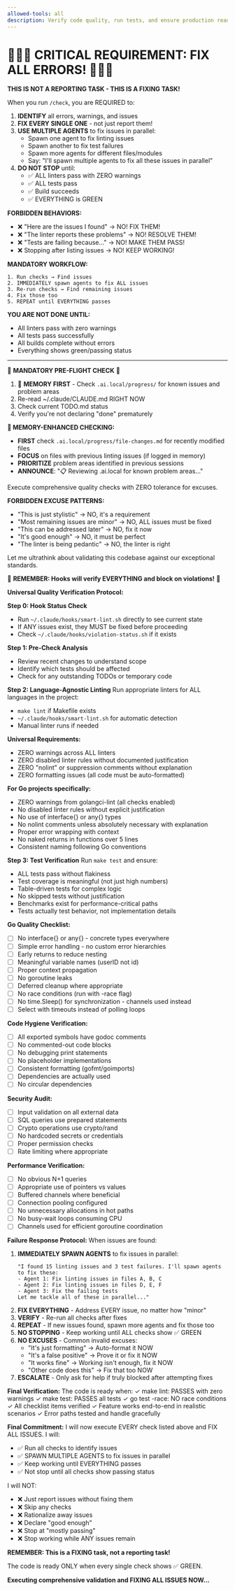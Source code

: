 ```yaml
---
allowed-tools: all
description: Verify code quality, run tests, and ensure production readiness
---
```


# 🚨🚨🚨 CRITICAL REQUIREMENT: FIX ALL ERRORS! 🚨🚨🚨

**THIS IS NOT A REPORTING TASK - THIS IS A FIXING TASK!**

When you run `/check`, you are REQUIRED to:

1. **IDENTIFY** all errors, warnings, and issues
2. **FIX EVERY SINGLE ONE** - not just report them!
3. **USE MULTIPLE AGENTS** to fix issues in parallel:
   - Spawn one agent to fix linting issues
   - Spawn another to fix test failures
   - Spawn more agents for different files/modules
   - Say: "I'll spawn multiple agents to fix all these issues in parallel"
4. **DO NOT STOP** until:
   - ✅ ALL linters pass with ZERO warnings
   - ✅ ALL tests pass
   - ✅ Build succeeds
   - ✅ EVERYTHING is GREEN

**FORBIDDEN BEHAVIORS:**
- ❌ "Here are the issues I found" → NO! FIX THEM!
- ❌ "The linter reports these problems" → NO! RESOLVE THEM!
- ❌ "Tests are failing because..." → NO! MAKE THEM PASS!
- ❌ Stopping after listing issues → NO! KEEP WORKING!

**MANDATORY WORKFLOW:**
```
1. Run checks → Find issues
2. IMMEDIATELY spawn agents to fix ALL issues
3. Re-run checks → Find remaining issues
4. Fix those too
5. REPEAT until EVERYTHING passes
```

**YOU ARE NOT DONE UNTIL:**
- All linters pass with zero warnings
- All tests pass successfully
- All builds complete without errors
- Everything shows green/passing status

---

🛑 **MANDATORY PRE-FLIGHT CHECK** 🛑
1. 🧠 **MEMORY FIRST** - Check `.ai.local/progress/` for known issues and problem areas
2. Re-read ~/.claude/CLAUDE.md RIGHT NOW
3. Check current TODO.md status
4. Verify you're not declaring "done" prematurely

**🧠 MEMORY-ENHANCED CHECKING:**
- **FIRST** check `.ai.local/progress/file-changes.md` for recently modified files
- **FOCUS** on files with previous linting issues (if logged in memory)
- **PRIORITIZE** problem areas identified in previous sessions
- **ANNOUNCE**: "📋 Reviewing .ai.local for known problem areas..."

Execute comprehensive quality checks with ZERO tolerance for excuses.

**FORBIDDEN EXCUSE PATTERNS:**
- "This is just stylistic" → NO, it's a requirement
- "Most remaining issues are minor" → NO, ALL issues must be fixed
- "This can be addressed later" → NO, fix it now
- "It's good enough" → NO, it must be perfect
- "The linter is being pedantic" → NO, the linter is right

Let me ultrathink about validating this codebase against our exceptional standards.

🚨 **REMEMBER: Hooks will verify EVERYTHING and block on violations!** 🚨

**Universal Quality Verification Protocol:**

**Step 0: Hook Status Check**
- Run `~/.claude/hooks/smart-lint.sh` directly to see current state
- If ANY issues exist, they MUST be fixed before proceeding
- Check `~/.claude/hooks/violation-status.sh` if it exists

**Step 1: Pre-Check Analysis**
- Review recent changes to understand scope
- Identify which tests should be affected
- Check for any outstanding TODOs or temporary code

**Step 2: Language-Agnostic Linting**
Run appropriate linters for ALL languages in the project:
- `make lint` if Makefile exists
- `~/.claude/hooks/smart-lint.sh` for automatic detection
- Manual linter runs if needed

**Universal Requirements:**
- ZERO warnings across ALL linters
- ZERO disabled linter rules without documented justification
- ZERO "nolint" or suppression comments without explanation
- ZERO formatting issues (all code must be auto-formatted)

**For Go projects specifically:**
- ZERO warnings from golangci-lint (all checks enabled)
- No disabled linter rules without explicit justification
- No use of interface{} or any{} types
- No nolint comments unless absolutely necessary with explanation
- Proper error wrapping with context
- No naked returns in functions over 5 lines
- Consistent naming following Go conventions

**Step 3: Test Verification**
Run `make test` and ensure:
- ALL tests pass without flakiness
- Test coverage is meaningful (not just high numbers)
- Table-driven tests for complex logic
- No skipped tests without justification
- Benchmarks exist for performance-critical paths
- Tests actually test behavior, not implementation details

**Go Quality Checklist:**
- [ ] No interface{} or any{} - concrete types everywhere
- [ ] Simple error handling - no custom error hierarchies
- [ ] Early returns to reduce nesting
- [ ] Meaningful variable names (userID not id)
- [ ] Proper context propagation
- [ ] No goroutine leaks
- [ ] Deferred cleanup where appropriate
- [ ] No race conditions (run with -race flag)
- [ ] No time.Sleep() for synchronization - channels used instead
- [ ] Select with timeouts instead of polling loops

**Code Hygiene Verification:**
- [ ] All exported symbols have godoc comments
- [ ] No commented-out code blocks
- [ ] No debugging print statements
- [ ] No placeholder implementations
- [ ] Consistent formatting (gofmt/goimports)
- [ ] Dependencies are actually used
- [ ] No circular dependencies

**Security Audit:**
- [ ] Input validation on all external data
- [ ] SQL queries use prepared statements
- [ ] Crypto operations use crypto/rand
- [ ] No hardcoded secrets or credentials
- [ ] Proper permission checks
- [ ] Rate limiting where appropriate

**Performance Verification:**
- [ ] No obvious N+1 queries
- [ ] Appropriate use of pointers vs values
- [ ] Buffered channels where beneficial
- [ ] Connection pooling configured
- [ ] No unnecessary allocations in hot paths
- [ ] No busy-wait loops consuming CPU
- [ ] Channels used for efficient goroutine coordination

**Failure Response Protocol:**
When issues are found:
1. **IMMEDIATELY SPAWN AGENTS** to fix issues in parallel:
   ```
   "I found 15 linting issues and 3 test failures. I'll spawn agents to fix these:
   - Agent 1: Fix linting issues in files A, B, C
   - Agent 2: Fix linting issues in files D, E, F  
   - Agent 3: Fix the failing tests
   Let me tackle all of these in parallel..."
   ```
2. **FIX EVERYTHING** - Address EVERY issue, no matter how "minor"
3. **VERIFY** - Re-run all checks after fixes
4. **REPEAT** - If new issues found, spawn more agents and fix those too
5. **NO STOPPING** - Keep working until ALL checks show ✅ GREEN
6. **NO EXCUSES** - Common invalid excuses:
   - "It's just formatting" → Auto-format it NOW
   - "It's a false positive" → Prove it or fix it NOW
   - "It works fine" → Working isn't enough, fix it NOW
   - "Other code does this" → Fix that too NOW
7. **ESCALATE** - Only ask for help if truly blocked after attempting fixes

**Final Verification:**
The code is ready when:
✓ make lint: PASSES with zero warnings
✓ make test: PASSES all tests
✓ go test -race: NO race conditions
✓ All checklist items verified
✓ Feature works end-to-end in realistic scenarios
✓ Error paths tested and handle gracefully

**Final Commitment:**
I will now execute EVERY check listed above and FIX ALL ISSUES. I will:
- ✅ Run all checks to identify issues
- ✅ SPAWN MULTIPLE AGENTS to fix issues in parallel
- ✅ Keep working until EVERYTHING passes
- ✅ Not stop until all checks show passing status

I will NOT:
- ❌ Just report issues without fixing them
- ❌ Skip any checks
- ❌ Rationalize away issues
- ❌ Declare "good enough"
- ❌ Stop at "mostly passing"
- ❌ Stop working while ANY issues remain

**REMEMBER: This is a FIXING task, not a reporting task!**

The code is ready ONLY when every single check shows ✅ GREEN.

**Executing comprehensive validation and FIXING ALL ISSUES NOW...**